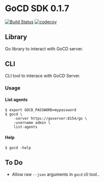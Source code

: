 # GoCD SDK 0.1.7

[![Build Status](https://travis-ci.org/drewsonne/gocdsdk.svg?branch=master)](https://travis-ci.org/drewsonne/gocdsdk)
[![codecov](https://codecov.io/gh/drewsonne/gocdsdk/branch/master/graph/badge.svg)](https://codecov.io/gh/drewsonne/gocdsdk)

## Library

Go library to interact with GoCD server.


## CLI

CLI tool to interace with GoCD Server.

### Usage

#### List agents

    $ export GOCD_PASSWORD=mypassword
    $ gocd \
        -server https://goserver:8154/go \
        -username admin \
        list-agents

#### Help

    $ gocd -help

## To Do

 - Allow raw `--json` arguments in `gocd` cli tool..